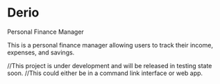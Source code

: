 # Derio
Personal Finance Manager

This is a personal finance manager allowing users to track their income, expenses, and savings.

//This project is under development and will be released in testing state soon.
//This could either be in a command link interface or web app.
